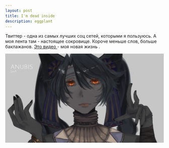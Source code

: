 ```yaml
---
layout: post
title: I'm dead inside 
description: eggplant
---
```


Твиттер - одна из самых лучших соц сетей, которыми я пользуюсь. А моя лента там - настоящее сокровище. Короче меньше слов, больше баклажанов. <a href = "https://youtu.be/Mba9PePsi2o"> Это видео </a> - моя новая жизнь . 

<div><img src="/blog/images/anubis.png"></div>
